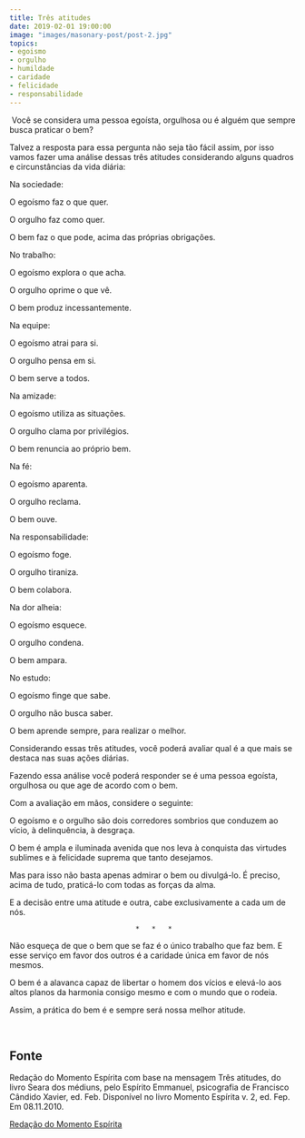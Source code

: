 ```yaml
---
title: Três atitudes
date: 2019-02-01 19:00:00
image: "images/masonary-post/post-2.jpg"
topics: 
- egoismo
- orgulho
- humildade
- caridade
- felicidade
- responsabilidade
---
```


 Você se considera uma pessoa egoísta, orgulhosa ou é alguém que sempre busca
praticar o bem?

Talvez a resposta para essa pergunta não seja tão fácil assim, por isso vamos
fazer uma análise dessas três atitudes considerando alguns quadros e
circunstâncias da vida diária:

Na sociedade:

O egoísmo faz o que quer.

O orgulho faz como quer.

O bem faz o que pode, acima das próprias obrigações.

No trabalho:

O egoísmo explora o que acha.

O orgulho oprime o que vê.

O bem produz incessantemente.

Na equipe:

O egoísmo atrai para si.

O orgulho pensa em si.

O bem serve a todos.

Na amizade:

O egoísmo utiliza as situações.

O orgulho clama por privilégios.

O bem renuncia ao próprio bem.

Na fé:

O egoísmo aparenta.

O orgulho reclama.

O bem ouve.

Na responsabilidade:

O egoísmo foge.

O orgulho tiraniza.

O bem colabora.

Na dor alheia:

O egoísmo esquece.

O orgulho condena.

O bem ampara.

No estudo:

O egoísmo finge que sabe.

O orgulho não busca saber.

O bem aprende sempre, para realizar o melhor.

Considerando essas três atitudes, você poderá avaliar qual é a que mais se
destaca nas suas ações diárias.

Fazendo essa análise você poderá responder se é uma pessoa egoísta, orgulhosa
ou que age de acordo com o bem.

Com a avaliação em mãos, considere o seguinte:

O egoísmo e o orgulho são dois corredores sombrios que conduzem ao vício, à
delinquência, à desgraça.

O bem é ampla e iluminada avenida que nos leva à conquista das virtudes
sublimes e à felicidade suprema que tanto desejamos.

Mas para isso não basta apenas admirar o bem ou divulgá-lo. É preciso, acima de
tudo, praticá-lo com todas as forças da alma.

E a decisão entre uma atitude e outra, cabe exclusivamente a cada um de nós.

                                   *   *   *

Não esqueça de que o bem que se faz é o único trabalho que faz bem. E esse
serviço em favor dos outros é a caridade única em favor de nós mesmos.

O bem é a alavanca capaz de libertar o homem dos vícios e elevá-lo aos altos
planos da harmonia consigo mesmo e com o mundo que o rodeia.

Assim, a prática do bem é e sempre será nossa melhor atitude.

 

## Fonte
Redação do Momento Espírita com base na mensagem Três atitudes,
do livro Seara dos médiuns, pelo Espírito Emmanuel, psicografia de Francisco
Cândido Xavier, ed. Feb.
Disponível no livro Momento Espírita v. 2, ed. Fep.
Em 08.11.2010.



[Redação do Momento Espírita](http://www.momento.com.br/pt/ler_texto.php?id=634)
